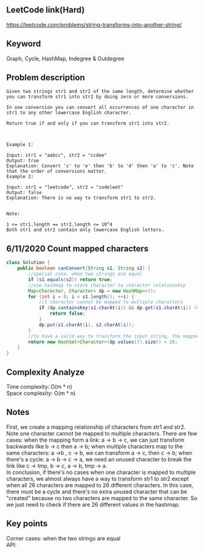## LeetCode link(Hard)
https://leetcode.com/problems/string-transforms-into-another-string/

## Keyword
Graph, Cycle, HashMap, Indegree & Outdegree

## Problem description
```
Given two strings str1 and str2 of the same length, determine whether you can transform str1 into str2 by doing zero or more conversions.

In one conversion you can convert all occurrences of one character in str1 to any other lowercase English character.

Return true if and only if you can transform str1 into str2.

 

Example 1:

Input: str1 = "aabcc", str2 = "ccdee"
Output: true
Explanation: Convert 'c' to 'e' then 'b' to 'd' then 'a' to 'c'. Note that the order of conversions matter.
Example 2:

Input: str1 = "leetcode", str2 = "codeleet"
Output: false
Explanation: There is no way to transform str1 to str2.
 

Note:

1 <= str1.length == str2.length <= 10^4
Both str1 and str2 contain only lowercase English letters.
```
## 6/11/2020 Count mapped characters

```java
class Solution {
    public boolean canConvert(String s1, String s2) {
        //special case, when two strings are equal
        if (s1.equals(s2)) return true;
        //use hashmap to store character to character relationship
        Map<Character, Character> dp = new HashMap<>();
        for (int i = 0; i < s1.length(); ++i) {
            //1 character cannot be mapped to multiple characters
            if (dp.containsKey(s1.charAt(i)) && dp.get(s1.charAt(i)) != s2.charAt(i)) {
                return false;
            }
            dp.put(s1.charAt(i), s2.charAt(i));
        }
        //to have a valid way to transform the input string, the mapped to character needs to be less than 26
        return new HashSet<Character>(dp.values()).size() < 26;
    }
}
```

## Complexity Analyze
Time complexity: O(m * n)\
Space complexity: O(m * n)

## Notes
First, we create a mapping relationship of characters from str1 and str2. Note one character cannot be mapped to multiple characters. There are few cases: when the mapping form a link: a -> b -> c, we can just transform backwards like b -> c then a -> b; when multiple characters map to the same characters: a ->b , c -> b, we can transform a -> c, then c -> b; when there's a cycle: a -> b -> c -> a, we need an unused character to break the link like c -> tmp, b -> c, a -> b, tmp -> a.\
In conclusion, if there's no cases when one character is mapped to multiple characters, we almost always have a way to transform str1 to str2 except when all 26 characters are mapped to 26 different characters. In this case, there must be a cycle and there's no extra unused character that can be "created" because no two characters are mapped to the same character. So we just need to check if there are 26 different values in the hashmap.

## Key points
Corner cases: when the two strings are equal\
API:
